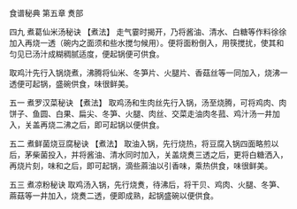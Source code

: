 食谱秘典 第五章 煑部

四九 煮葛仙米汤秘诀
【煮法】
走气霎时揭开，乃将酱油、清水、白糖等作料徐徐加入再烧一透（碗内之面须和些水搅匀候用）。便将面粉倒入，用筷搅扰，使其和匀见已汤汁成糊稠腻适度，便起锅便可供食。

取鸡汁先行入锅烧煮，沸腾将仙米、冬笋片、火腿片、香菇丝等一同加入，烧沸一透便可起锅，盛碗供食，味很鲜美。

五一 煮罗汉菜秘诀
【煮法】
取鸡汤和生肉丝先行入锅，汤至烧腾，可将鸡肉、肉饼子、鱼圆、白果、扁尖、冬笋、火腿、肉丝、交菜走油肉冬菰、鸡汁汤一井加入，关盖再烧二沸之后，即可起锅以便供食。

五二 煮鲜菌烧豆腐秘诀
【煮法】
取油入锅，先行烧热，将豆腐入锅四面略煎以后，茅柴菌投入，并将酱油、清水同时加入，关盖烧煑三透之后，更将白糖洒入，再烧片刻，味和之后，即可起锅，滴些蔴油以引香味，乘热供食，味很鲜美。

五三 煮凉粉秘诀
取鸡汤入锅，先行烧煑，待沸后，将干贝、鸡肉、火腿、冬笋、蔴菇等一井加入，烧煑二透，便即成熟，起锅盛碗以便供食。